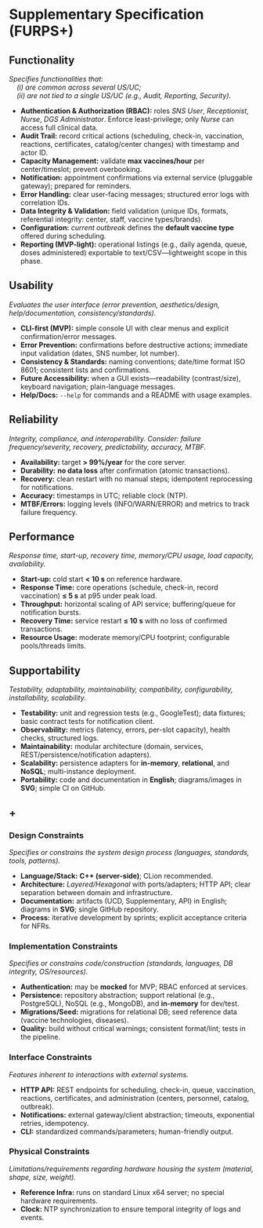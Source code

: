 # Supplementary Specification (FURPS+)

## Functionality

_Specifies functionalities that:_  
&nbsp; &nbsp; _(i) are common across several US/UC;_  
&nbsp; &nbsp; _(ii) are not tied to a single US/UC (e.g., Audit, Reporting, Security)._

- **Authentication & Authorization (RBAC):** roles *SNS User*, *Receptionist*, *Nurse*, *DGS Administrator*. Enforce least-privilege; only *Nurse* can access full clinical data.
- **Audit Trail:** record critical actions (scheduling, check-in, vaccination, reactions, certificates, catalog/center changes) with timestamp and actor ID.
- **Capacity Management:** validate **max vaccines/hour** per center/timeslot; prevent overbooking.
- **Notification:** appointment confirmations via external service (pluggable gateway); prepared for reminders.
- **Error Handling:** clear user-facing messages; structured error logs with correlation IDs.
- **Data Integrity & Validation:** field validation (unique IDs, formats, referential integrity: center, staff, vaccine types/brands).
- **Configuration:** *current outbreak* defines the **default vaccine type** offered during scheduling.
- **Reporting (MVP-light):** operational listings (e.g., daily agenda, queue, doses administered) exportable to text/CSV—lightweight scope in this phase.

## Usability

_Evaluates the user interface (error prevention, aesthetics/design, help/documentation, consistency/standards)._

- **CLI-first (MVP):** simple console UI with clear menus and explicit confirmation/error messages.
- **Error Prevention:** confirmations before destructive actions; immediate input validation (dates, SNS number, lot number).
- **Consistency & Standards:** naming conventions; date/time format ISO 8601; consistent lists and confirmations.
- **Future Accessibility:** when a GUI exists—readability (contrast/size), keyboard navigation; plain-language messages.
- **Help/Docs:** `--help` for commands and a README with usage examples.

## Reliability

_Integrity, compliance, and interoperability. Consider: failure frequency/severity, recovery, predictability, accuracy, MTBF._

- **Availability:** target **> 99%/year** for the core server.
- **Durability:** **no data loss** after confirmation (atomic transactions).
- **Recovery:** clean restart with no manual steps; idempotent reprocessing for notifications.
- **Accuracy:** timestamps in UTC; reliable clock (NTP).
- **MTBF/Errors:** logging levels (INFO/WARN/ERROR) and metrics to track failure frequency.

## Performance

_Response time, start-up, recovery time, memory/CPU usage, load capacity, availability._

- **Start-up:** cold start **< 10 s** on reference hardware.
- **Response Time:** core operations (schedule, check-in, record vaccination) **≤ 5 s** at p95 under peak load.
- **Throughput:** horizontal scaling of API service; buffering/queue for notification bursts.
- **Recovery Time:** service restart **≤ 10 s** with no loss of confirmed transactions.
- **Resource Usage:** moderate memory/CPU footprint; configurable pools/threads limits.

## Supportability

_Testability, adaptability, maintainability, compatibility, configurability, installability, scalability._

- **Testability:** unit and regression tests (e.g., GoogleTest); data fixtures; basic contract tests for notification client.
- **Observability:** metrics (latency, errors, per-slot capacity), health checks, structured logs.
- **Maintainability:** modular architecture (domain, services, REST/persistence/notification adapters).
- **Scalability:** persistence adapters for **in-memory**, **relational**, and **NoSQL**; multi-instance deployment.
- **Portability:** code and documentation in **English**; diagrams/images in **SVG**; simple CI on GitHub.

## +

### Design Constraints

_Specifies or constrains the system design process (languages, standards, tools, patterns)._

- **Language/Stack:** **C++ (server-side)**; CLion recommended.
- **Architecture:** *Layered/Hexagonal* with ports/adapters; HTTP API; clear separation between domain and infrastructure.
- **Documentation:** artifacts (UCD, Supplementary, API) in English; diagrams in **SVG**; single GitHub repository.
- **Process:** iterative development by sprints; explicit acceptance criteria for NFRs.

### Implementation Constraints

_Specifies or constrains code/construction (standards, languages, DB integrity, OS/resources)._

- **Authentication:** may be **mocked** for MVP; RBAC enforced at services.
- **Persistence:** repository abstraction; support relational (e.g., PostgreSQL), NoSQL (e.g., MongoDB), and **in-memory** for dev/test.
- **Migrations/Seed:** migrations for relational DB; seed reference data (vaccine technologies, diseases).
- **Quality:** build without critical warnings; consistent format/lint; tests in the pipeline.

### Interface Constraints

_Features inherent to interactions with external systems._

- **HTTP API:** REST endpoints for scheduling, check-in, queue, vaccination, reactions, certificates, and administration (centers, personnel, catalog, outbreak).
- **Notifications:** external gateway/client abstraction; timeouts, exponential retries, idempotency.
- **CLI:** standardized commands/parameters; human-friendly output.

### Physical Constraints

_Limitations/requirements regarding hardware housing the system (material, shape, size, weight)._

- **Reference Infra:** runs on standard Linux x64 server; no special hardware requirements.
- **Clock:** NTP synchronization to ensure temporal integrity of logs and events.
